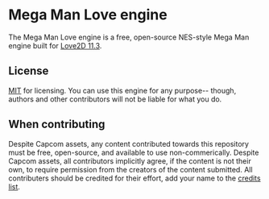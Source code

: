 # Mega Man Love engine
The Mega Man Love engine is a free, open-source NES-style Mega Man engine built for [Love2D 11.3](http://love2d.org).

## License
[MIT](./LICENSE) for licensing. You can use this engine for any purpose-- though, authors and other contributors will not be liable for what you do.

## When contributing
Despite Capcom assets, any content contributed towards this repository must be free, open-source, and available to use non-commerically. Despite Capcom assets, all contributors implicitly agree, if the content is not their own, to require permission from the creators of the content submitted. All contributers should be credited for their effort, add your name to the [credits list](./CREDITS.md).
